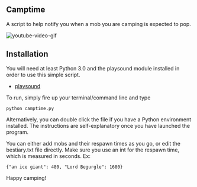 ## Camptime

A script to help notify you when a mob you are camping is expected to pop.

![youtube-video-gif](https://user-images.githubusercontent.com/26852603/226750972-f71ebaff-8c0d-4b0f-811c-6588eef00f2c.gif)


## Installation

You will need at least Python 3.0 and the playsound module installed in order to use this simple script.

* [playsound](https://pypi.org/project/playsound/)

To run, simply fire up your terminal/command line and type 

    python camptime.py

Alternatively, you can double click the file if you have a Python environment installed. The instructions are self-explanatory once you have launched the program.

You can either add mobs and their respawn times as you go, or edit the bestiary.txt file directly. Make sure you use an int for the respawn time, which is measured in seconds. Ex:

    {"an ice giant": 480, "Lord Begurgle": 1680}



Happy camping!

